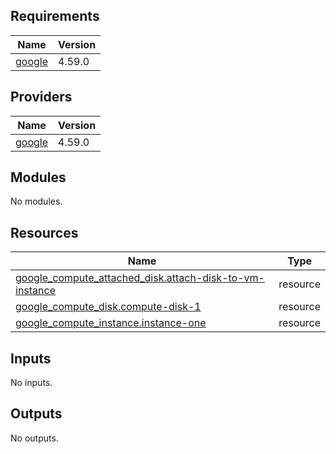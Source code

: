 <!-- BEGIN_TF_DOCS -->
## Requirements

| Name | Version |
|------|---------|
| <a name="requirement_google"></a> [google](#requirement\_google) | 4.59.0 |

## Providers

| Name | Version |
|------|---------|
| <a name="provider_google"></a> [google](#provider\_google) | 4.59.0 |

## Modules

No modules.

## Resources

| Name | Type |
|------|------|
| [google_compute_attached_disk.attach-disk-to-vm-instance](https://registry.terraform.io/providers/hashicorp/google/4.59.0/docs/resources/compute_attached_disk) | resource |
| [google_compute_disk.compute-disk-1](https://registry.terraform.io/providers/hashicorp/google/4.59.0/docs/resources/compute_disk) | resource |
| [google_compute_instance.instance-one](https://registry.terraform.io/providers/hashicorp/google/4.59.0/docs/resources/compute_instance) | resource |

## Inputs

No inputs.

## Outputs

No outputs.
<!-- END_TF_DOCS -->